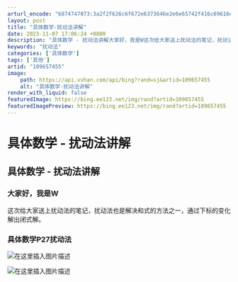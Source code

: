 ```yaml
---
arturl_encode: "6874747073:3a2f2f626c6f672e6373646e2e6e65742f416c69616e5f572f:61727469636c652f64657461696c732f313039363537343535"
layout: post
title: "具体数学-扰动法讲解"
date: 2023-11-07 17:06:24 +0800
description: "具体数学 - 扰动法讲解大家好，我是W这次给大家送上扰动法的笔记，扰动法也是"
keywords: "扰动法"
categories: ['具体数学']
tags: ['其他']
artid: "109657455"
image:
    path: https://api.vvhan.com/api/bing?rand=sj&artid=109657455
    alt: "具体数学-扰动法讲解"
render_with_liquid: false
featuredImage: https://bing.ee123.net/img/rand?artid=109657455
featuredImagePreview: https://bing.ee123.net/img/rand?artid=109657455
---
```


# 具体数学 - 扰动法讲解

## 具体数学 - 扰动法讲解

### 大家好，我是W

这次给大家送上扰动法的笔记，扰动法也是解决和式的方法之一，通过下标的变化解出闭式解。

### 具体数学P27扰动法

![在这里插入图片描述](https://i-blog.csdnimg.cn/blog_migrate/d2bdbb721e6052ff8f0cae7271871bb6.jpeg#pic_center)
  
![在这里插入图片描述](https://i-blog.csdnimg.cn/blog_migrate/a41d5b914de5d5dbf3ac68ced5a87df2.jpeg#pic_center)